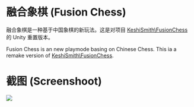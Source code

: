 # 融合象棋 (Fusion Chess)

融合象棋是一种基于中国象棋的新玩法。这是对项目 [KeshiSmith\FusionChess](https://github.com/KeshiSmith/FusionChess) 的 Unity 重置版本。

Fusion Chess is an new playmode basing on Chinese Chess. This ia a remake version of [KeshiSmith\FusionChess](https://github.com/KeshiSmith/FusionChess).

# 截图 (Screenshoot)

![](https://i.imgur.com/NJECLZg.png)

